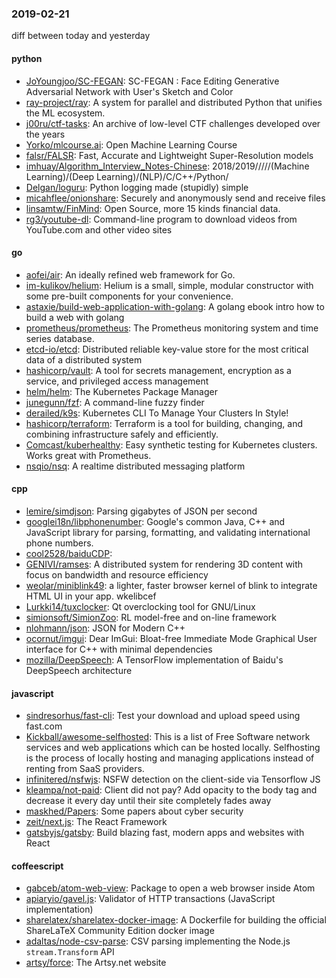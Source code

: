 ### 2019-02-21
diff between today and yesterday

#### python
* [JoYoungjoo/SC-FEGAN](https://github.com/JoYoungjoo/SC-FEGAN): SC-FEGAN : Face Editing Generative Adversarial Network with User's Sketch and Color
* [ray-project/ray](https://github.com/ray-project/ray): A system for parallel and distributed Python that unifies the ML ecosystem.
* [j00ru/ctf-tasks](https://github.com/j00ru/ctf-tasks): An archive of low-level CTF challenges developed over the years
* [Yorko/mlcourse.ai](https://github.com/Yorko/mlcourse.ai): Open Machine Learning Course
* [falsr/FALSR](https://github.com/falsr/FALSR): Fast, Accurate and Lightweight Super-Resolution models
* [imhuay/Algorithm_Interview_Notes-Chinese](https://github.com/imhuay/Algorithm_Interview_Notes-Chinese): 2018/2019/////(Machine Learning)/(Deep Learning)/(NLP)/C/C++/Python/
* [Delgan/loguru](https://github.com/Delgan/loguru): Python logging made (stupidly) simple
* [micahflee/onionshare](https://github.com/micahflee/onionshare): Securely and anonymously send and receive files
* [linsamtw/FinMind](https://github.com/linsamtw/FinMind): Open Source, more 15 kinds financial data.
* [rg3/youtube-dl](https://github.com/rg3/youtube-dl): Command-line program to download videos from YouTube.com and other video sites

#### go
* [aofei/air](https://github.com/aofei/air): An ideally refined web framework for Go.
* [im-kulikov/helium](https://github.com/im-kulikov/helium): Helium is a small, simple, modular constructor with some pre-built components for your convenience.
* [astaxie/build-web-application-with-golang](https://github.com/astaxie/build-web-application-with-golang): A golang ebook intro how to build a web with golang
* [prometheus/prometheus](https://github.com/prometheus/prometheus): The Prometheus monitoring system and time series database.
* [etcd-io/etcd](https://github.com/etcd-io/etcd): Distributed reliable key-value store for the most critical data of a distributed system
* [hashicorp/vault](https://github.com/hashicorp/vault): A tool for secrets management, encryption as a service, and privileged access management
* [helm/helm](https://github.com/helm/helm): The Kubernetes Package Manager
* [junegunn/fzf](https://github.com/junegunn/fzf):  A command-line fuzzy finder
* [derailed/k9s](https://github.com/derailed/k9s):  Kubernetes CLI To Manage Your Clusters In Style!
* [hashicorp/terraform](https://github.com/hashicorp/terraform): Terraform is a tool for building, changing, and combining infrastructure safely and efficiently.
* [Comcast/kuberhealthy](https://github.com/Comcast/kuberhealthy): Easy synthetic testing for Kubernetes clusters. Works great with Prometheus.
* [nsqio/nsq](https://github.com/nsqio/nsq): A realtime distributed messaging platform

#### cpp
* [lemire/simdjson](https://github.com/lemire/simdjson): Parsing gigabytes of JSON per second
* [googlei18n/libphonenumber](https://github.com/googlei18n/libphonenumber): Google's common Java, C++ and JavaScript library for parsing, formatting, and validating international phone numbers.
* [cool2528/baiduCDP](https://github.com/cool2528/baiduCDP): 
* [GENIVI/ramses](https://github.com/GENIVI/ramses): A distributed system for rendering 3D content with focus on bandwidth and resource efficiency
* [weolar/miniblink49](https://github.com/weolar/miniblink49): a lighter, faster browser kernel of blink to integrate HTML UI in your app. wkelibcef
* [Lurkki14/tuxclocker](https://github.com/Lurkki14/tuxclocker): Qt overclocking tool for GNU/Linux
* [simionsoft/SimionZoo](https://github.com/simionsoft/SimionZoo): RL model-free and on-line framework
* [nlohmann/json](https://github.com/nlohmann/json): JSON for Modern C++
* [ocornut/imgui](https://github.com/ocornut/imgui): Dear ImGui: Bloat-free Immediate Mode Graphical User interface for C++ with minimal dependencies
* [mozilla/DeepSpeech](https://github.com/mozilla/DeepSpeech): A TensorFlow implementation of Baidu's DeepSpeech architecture

#### javascript
* [sindresorhus/fast-cli](https://github.com/sindresorhus/fast-cli): Test your download and upload speed using fast.com
* [Kickball/awesome-selfhosted](https://github.com/Kickball/awesome-selfhosted): This is a list of Free Software network services and web applications which can be hosted locally. Selfhosting is the process of locally hosting and managing applications instead of renting from SaaS providers.
* [infinitered/nsfwjs](https://github.com/infinitered/nsfwjs): NSFW detection on the client-side via Tensorflow JS
* [kleampa/not-paid](https://github.com/kleampa/not-paid): Client did not pay? Add opacity to the body tag and decrease it every day until their site completely fades away
* [maskhed/Papers](https://github.com/maskhed/Papers): Some papers about cyber security
* [zeit/next.js](https://github.com/zeit/next.js): The React Framework
* [gatsbyjs/gatsby](https://github.com/gatsbyjs/gatsby): Build blazing fast, modern apps and websites with React

#### coffeescript
* [gabceb/atom-web-view](https://github.com/gabceb/atom-web-view): Package to open a web browser inside Atom
* [apiaryio/gavel.js](https://github.com/apiaryio/gavel.js): Validator of HTTP transactions (JavaScript implementation)
* [sharelatex/sharelatex-docker-image](https://github.com/sharelatex/sharelatex-docker-image): A Dockerfile for building the official ShareLaTeX Community Edition docker image
* [adaltas/node-csv-parse](https://github.com/adaltas/node-csv-parse): CSV parsing implementing the Node.js `stream.Transform` API
* [artsy/force](https://github.com/artsy/force): The Artsy.net website
